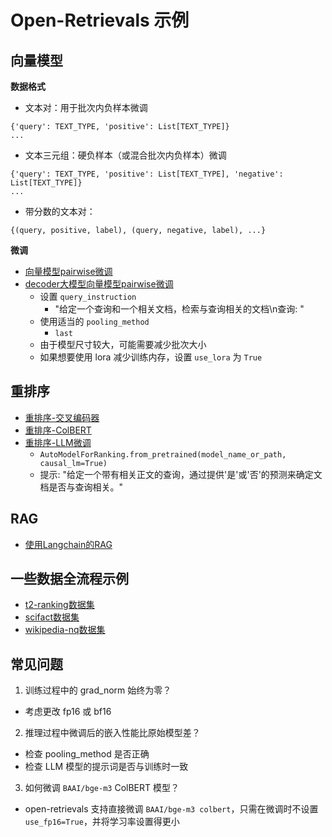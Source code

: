 # Open-Retrievals 示例

## 向量模型

**数据格式**

- 文本对：用于批次内负样本微调
```
{'query': TEXT_TYPE, 'positive': List[TEXT_TYPE]}
...
```

- 文本三元组：硬负样本（或混合批次内负样本）微调
```
{'query': TEXT_TYPE, 'positive': List[TEXT_TYPE], 'negative': List[TEXT_TYPE]}
...
```

- 带分数的文本对：
```
{(query, positive, label), (query, negative, label), ...}
```

**微调**

- [向量模型pairwise微调](./0_embedding/train_pairwise.py)
- [decoder大模型向量模型pairwise微调](./0_embedding/train_llm.py)
  - 设置 `query_instruction`
    - "给定一个查询和一个相关文档，检索与查询相关的文档\n查询: "
  - 使用适当的 `pooling_method`
    - `last`
  - 由于模型尺寸较大，可能需要减少批次大小
  - 如果想要使用 lora 减少训练内存，设置 `use_lora` 为 `True`


## 重排序

- [重排序-交叉编码器](./2_reranking/train_cross_encoder.py)
- [重排序-ColBERT](3_colbert/rerank_colbert.py)
- [重排序-LLM微调](./2_reranking/train_llm.py)
  - `AutoModelForRanking.from_pretrained(model_name_or_path, causal_lm=True)`
  - 提示: "给定一个带有相关正文的查询，通过提供'是'或'否'的预测来确定文档是否与查询相关。"


## RAG
- [使用Langchain的RAG](4_rag/rag_langchain_demo.py)


## 一些数据全流程示例
- [t2-ranking数据集](./t2_ranking/README.md)
- [scifact数据集](./scifact/README.md)
- [wikipedia-nq数据集](./wikipedia-nq/README.md)


## 常见问题

1. 训练过程中的 grad_norm 始终为零？
- 考虑更改 fp16 或 bf16

2. 推理过程中微调后的嵌入性能比原始模型差？
- 检查 pooling_method 是否正确
- 检查 LLM 模型的提示词是否与训练时一致

3. 如何微调 `BAAI/bge-m3` ColBERT 模型？
- open-retrievals 支持直接微调 `BAAI/bge-m3 colbert`，只需在微调时不设置 `use_fp16=True`，并将学习率设置得更小
